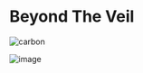 # Beyond The Veil

![carbon](https://user-images.githubusercontent.com/88983987/233870718-a0bbffd3-7f57-4b38-a42b-cf89a3df0351.png)

![image](https://user-images.githubusercontent.com/88983987/233870742-4ffbe070-8de7-446f-828d-085b163cafa3.png)

